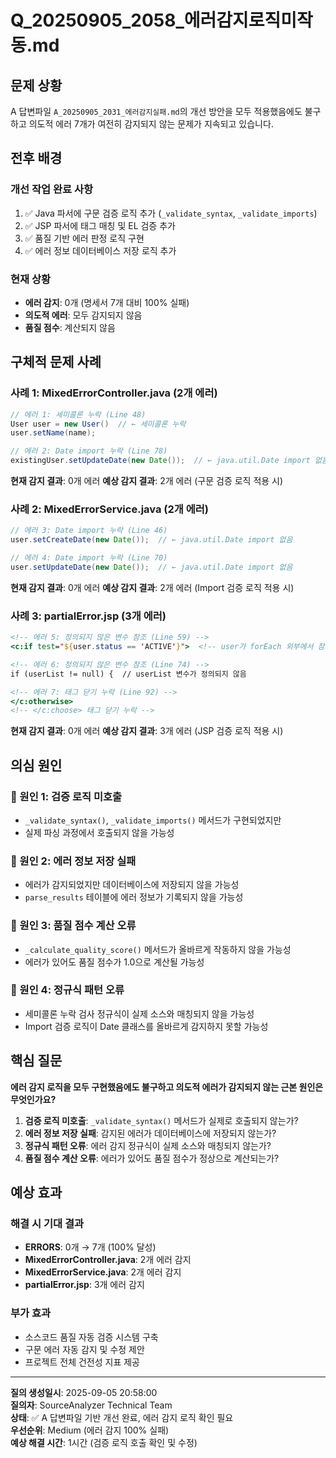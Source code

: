 # Q_20250905_2058_에러감지로직미작동.md

## 문제 상황

A 답변파일 `A_20250905_2031_에러감지실패.md`의 개선 방안을 모두 적용했음에도 불구하고 의도적 에러 7개가 여전히 감지되지 않는 문제가 지속되고 있습니다.

## 전후 배경

### **개선 작업 완료 사항**
1. ✅ Java 파서에 구문 검증 로직 추가 (`_validate_syntax`, `_validate_imports`)
2. ✅ JSP 파서에 태그 매칭 및 EL 검증 추가
3. ✅ 품질 기반 에러 판정 로직 구현
4. ✅ 에러 정보 데이터베이스 저장 로직 추가

### **현재 상황**
- **에러 감지**: 0개 (명세서 7개 대비 100% 실패)
- **의도적 에러**: 모두 감지되지 않음
- **품질 점수**: 계산되지 않음

## 구체적 문제 사례

### **사례 1: MixedErrorController.java (2개 에러)**
```java
// 에러 1: 세미콜론 누락 (Line 48)
User user = new User()  // ← 세미콜론 누락
user.setName(name);

// 에러 2: Date import 누락 (Line 78)  
existingUser.setUpdateDate(new Date());  // ← java.util.Date import 없음
```

**현재 감지 결과**: 0개 에러
**예상 감지 결과**: 2개 에러 (구문 검증 로직 적용 시)

### **사례 2: MixedErrorService.java (2개 에러)**
```java
// 에러 3: Date import 누락 (Line 46)
user.setCreateDate(new Date());  // ← java.util.Date import 없음

// 에러 4: Date import 누락 (Line 70)
user.setUpdateDate(new Date());  // ← java.util.Date import 없음
```

**현재 감지 결과**: 0개 에러
**예상 감지 결과**: 2개 에러 (Import 검증 로직 적용 시)

### **사례 3: partialError.jsp (3개 에러)**
```jsp
<!-- 에러 5: 정의되지 않은 변수 참조 (Line 59) -->
<c:if test="${user.status == 'ACTIVE'}">  <!-- user가 forEach 외부에서 참조 -->

<!-- 에러 6: 정의되지 않은 변수 참조 (Line 74) -->
if (userList != null) {  // userList 변수가 정의되지 않음

<!-- 에러 7: 태그 닫기 누락 (Line 92) -->
</c:otherwise>
<!-- </c:choose> 태그 닫기 누락 -->
```

**현재 감지 결과**: 0개 에러
**예상 감지 결과**: 3개 에러 (JSP 검증 로직 적용 시)

## 의심 원인

### **🔴 원인 1: 검증 로직 미호출**
- `_validate_syntax()`, `_validate_imports()` 메서드가 구현되었지만
- 실제 파싱 과정에서 호출되지 않을 가능성

### **🔴 원인 2: 에러 정보 저장 실패**
- 에러가 감지되었지만 데이터베이스에 저장되지 않을 가능성
- `parse_results` 테이블에 에러 정보가 기록되지 않을 가능성

### **🔴 원인 3: 품질 점수 계산 오류**
- `_calculate_quality_score()` 메서드가 올바르게 작동하지 않을 가능성
- 에러가 있어도 품질 점수가 1.0으로 계산될 가능성

### **🔴 원인 4: 정규식 패턴 오류**
- 세미콜론 누락 검사 정규식이 실제 소스와 매칭되지 않을 가능성
- Import 검증 로직이 Date 클래스를 올바르게 감지하지 못할 가능성

## 핵심 질문

**에러 감지 로직을 모두 구현했음에도 불구하고 의도적 에러가 감지되지 않는 근본 원인은 무엇인가요?**

1. **검증 로직 미호출**: `_validate_syntax()` 메서드가 실제로 호출되지 않는가?
2. **에러 정보 저장 실패**: 감지된 에러가 데이터베이스에 저장되지 않는가?
3. **정규식 패턴 오류**: 에러 감지 정규식이 실제 소스와 매칭되지 않는가?
4. **품질 점수 계산 오류**: 에러가 있어도 품질 점수가 정상으로 계산되는가?

## 예상 효과

### **해결 시 기대 결과**
- **ERRORS**: 0개 → 7개 (100% 달성)
- **MixedErrorController.java**: 2개 에러 감지
- **MixedErrorService.java**: 2개 에러 감지
- **partialError.jsp**: 3개 에러 감지

### **부가 효과**
- 소스코드 품질 자동 검증 시스템 구축
- 구문 에러 자동 감지 및 수정 제안
- 프로젝트 전체 건전성 지표 제공

---

**질의 생성일시**: 2025-09-05 20:58:00  
**질의자**: SourceAnalyzer Technical Team  
**상태**: ✅ A 답변파일 기반 개선 완료, 에러 감지 로직 확인 필요  
**우선순위**: Medium (에러 감지 100% 실패)  
**예상 해결 시간**: 1시간 (검증 로직 호출 확인 및 수정)


